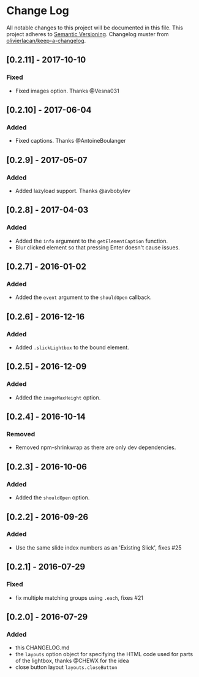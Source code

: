 # Change Log
All notable changes to this project will be documented in this file.
This project adheres to [Semantic Versioning](http://semver.org/). Changelog muster from [olivierlacan/keep-a-changelog](https://github.com/olivierlacan/keep-a-changelog).

## [0.2.11] - 2017-10-10
### Fixed
- Fixed images option. Thanks @Vesna031

## [0.2.10] - 2017-06-04
### Added
- Fixed captions. Thanks @AntoineBoulanger

## [0.2.9] - 2017-05-07
### Added
- Added lazyload support. Thanks @avbobylev

## [0.2.8] - 2017-04-03
### Added
- Added the `info` argument to the `getElementCaption` function.
- Blur clicked element so that pressing Enter doesn't cause issues.

## [0.2.7] - 2016-01-02
### Added
- Added the `event` argument to the `shouldOpen` callback.

## [0.2.6] - 2016-12-16
### Added
- Added `.slickLightbox` to the bound element.

## [0.2.5] - 2016-12-09
### Added
- Added the `imageMaxHeight` option.

## [0.2.4] - 2016-10-14
### Removed
- Removed npm-shrinkwrap as there are only dev dependencies.

## [0.2.3] - 2016-10-06
### Added
- Added the `shouldOpen` option.

## [0.2.2] - 2016-09-26
### Added
- Use the same slide index numbers as an 'Existing Slick', fixes #25

## [0.2.1] - 2016-07-29
### Fixed
- fix multiple matching groups using `.each`, fixes #21

## [0.2.0] - 2016-07-29
### Added
- this CHANGELOG.md
- the `layouts` option object for specifying the HTML code used for parts of the lightbox, thanks @CHEWX for the idea
- close button layout `layouts.closeButton`
